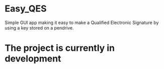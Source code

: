 # Easy_QES

Simple GUI app making it easy to make a Qualified Electronic Signature by using a key stored on a pendrive.

# The project is currently in development
